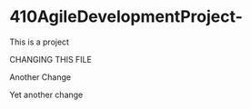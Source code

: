 # 410AgileDevelopmentProject-

This is a project

CHANGING THIS FILE

Another Change

Yet another change
